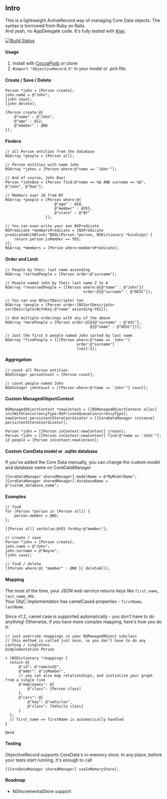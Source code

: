 ## Intro
This is a lightweight ActiveRecord way of managing Core Data objects.
The syntax is borrowed from Ruby on Rails.<br>
And yeah, no AppDelegate code.
It's fully tested with [Kiwi](https://github.com/allending/Kiwi).

[![Build Status](https://travis-ci.org/supermarin/ObjectiveRecord.png?branch=master)](https://travis-ci.org/supermarin/ObjectiveRecord)

#### Usage
1. Install with [CocoaPods](http://cocoapods.org) or clone
2. `#import "ObjectiveRecord.h"` in your model or .pch file.

#### Create / Save / Delete

``` objc
Person *john = [Person create];
john.name = @"John";
[john save];
[john delete];

[Person create:@{ 
    @"name" : @"John",
    @"age" : @12, 
    @"member" : @NO 
}];
```

#### Finders

``` objc
// all Person entities from the database
NSArray *people = [Person all];

// Person entities with name John
NSArray *johns = [Person where:@"name == 'John'"];

// And of course, John Doe!
Person *johnDoe = [Person find:@"name == %@ AND surname == %@", @"John", @"Doe"];

// Members over 18 from NY
NSArray *people = [Person where:@{ 
                      @"age" : @18,
                      @"member" : @YES,
                      @"state" : @"NY"
                  }];

// You can even write your own NSPredicate
NSPredicate *membersPredicate = [NSPredicate  predicateWithBlock:^BOOL(Person *person, NSDictionary *bindings) {
    return person.isMember == YES;
}];
NSArray *members = [Person where:membersPredicate];
```

#### Order and Limit

``` objc
// People by their last name ascending
NSArray *sortedPeople = [Person order:@"surname"];

// People named John by their last name Z to A
NSArray *reversedPeople = [[Person where:@{@"name" : @"John"}]
                                   order:@{@"surname" : @"DESC"}];

// You can use NSSortDescriptor too
NSArray *people = [Person order:[NSSortDescriptor sortDescriptorWithKey:@"name" ascending:YES]];

// And multiple orderings with any of the above
NSArray *morePeople = [Person order:@[@{@"surname" : @"ASC"},
                                      @{@"name" : @"DESC"}]];

// Just the first 5 people named John sorted by last name
NSArray *fivePeople = [[[Person where:@"name == 'John'"]
                                order:@"surname"]
                                limit:5];
```

#### Aggregation

``` objc
// count all Person entities
NSUInteger personCount = [Person count];

// count people named John
NSUInteger johnCount = [[Person where:@"name == 'John'"] count];
```

#### Custom ManagedObjectContext

``` objc
NSManagedObjectContext *newContext = [[NSManagedObjectContext alloc] initWithConcurrencyType:NSPrivateQueueConcurrencyType];
newContext.persistentStoreCoordinator = [[CoreDataManager instance] persistentStoreCoordinator];

Person *john = [[Person inContext:newContext] create];
Person *john = [[Person inContext:newContext] find:@"name == 'John'"];
id people = [Person inContext:newContext];
```

#### Custom CoreData model or .sqlite database
If you've added the Core Data manually, you can change the custom model and database name on CoreDataManager
``` objc
[CoreDataManager sharedManager].modelName = @"MyModelName";
[CoreDataManager sharedManager].databaseName = @"custom_database_name";
```

#### Examples

``` objc
// find
for (Person *person in [Person all]) {
    person.member = @NO;
};

[[Person all] setValue:@YES forKey:@"member"];

// create / save
Person *john = [Person create];
john.name = @"John";
john.surname = @"Wayne";
[john save];

// find / delete
[[Person where:@{ "member" : @NO }] deleteAll];
```
#### Mapping

The most of the time, your JSON web service returns keys like `first_name`, `last_name`, etc. <br/>
Your ObjC implementation has camelCased properties - `firstName`, `lastName`.<br/>

Since v1.2, camel case is supported automatically - you don't have to do anything! Otherwise, if you have more complex mapping, here's how you do it:

``` objc
// just override +mappings in your NSManagedObject subclass
// this method is called just once, so you don't have to do any caching / singletons
@implementation Person

+ (NSDictionary *)mappings {
  return @{ 
      @"id": @"remoteID",
      @"mmbr": @"isMember",
      // you can also map relationships, and initialize your graph from a single line
      @"employees": @{
          @"class": [Person class]
      },
      @"cars": @{
          @"key": @"vehicles",
          @"class": [Vehicle class]
      }
  };
  // first_name => firstName is automatically handled
}

@end
```

#### Testing

ObjectiveRecord supports CoreData's in-memory store. In any place, before your tests start running, it's enough to call
``` objc
[[CoreDataManager sharedManager] useInMemoryStore];
```

#### Roadmap

- NSIncrementalStore support
